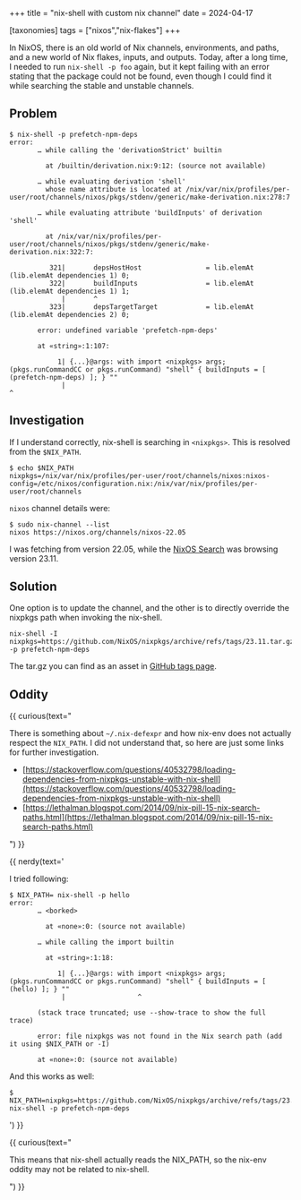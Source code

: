 +++
title = "nix-shell with custom nix channel"
date = 2024-04-17


[taxonomies]
tags = ["nixos","nix-flakes"]
+++

In NixOS, there is an old world of Nix channels, environments, and paths, and a
new world of Nix flakes, inputs, and outputs. Today, after a long time, I needed
to run `nix-shell -p foo` again, but it kept failing with an error stating that
the package could not be found, even though I could find it while searching the
stable and unstable channels.

<!-- more -->

## Problem

```
$ nix-shell -p prefetch-npm-deps
error:
       … while calling the 'derivationStrict' builtin

         at /builtin/derivation.nix:9:12: (source not available)

       … while evaluating derivation 'shell'
         whose name attribute is located at /nix/var/nix/profiles/per-user/root/channels/nixos/pkgs/stdenv/generic/make-derivation.nix:278:7

       … while evaluating attribute 'buildInputs' of derivation 'shell'

         at /nix/var/nix/profiles/per-user/root/channels/nixos/pkgs/stdenv/generic/make-derivation.nix:322:7:

          321|       depsHostHost                = lib.elemAt (lib.elemAt dependencies 1) 0;
          322|       buildInputs                 = lib.elemAt (lib.elemAt dependencies 1) 1;
             |       ^
          323|       depsTargetTarget            = lib.elemAt (lib.elemAt dependencies 2) 0;

       error: undefined variable 'prefetch-npm-deps'

       at «string»:1:107:

            1| {...}@args: with import <nixpkgs> args; (pkgs.runCommandCC or pkgs.runCommand) "shell" { buildInputs = [ (prefetch-npm-deps) ]; } ""
             |                                                                                                           ^
```

## Investigation

If I understand correctly, nix-shell is searching in `<nixpkgs>`. This is
resolved from the `$NIX_PATH`.

```
$ echo $NIX_PATH
nixpkgs=/nix/var/nix/profiles/per-user/root/channels/nixos:nixos-config=/etc/nixos/configuration.nix:/nix/var/nix/profiles/per-user/root/channels
```

`nixos` channel details were:

```
$ sudo nix-channel --list
nixos https://nixos.org/channels/nixos-22.05
```

I was fetching from version 22.05, while the
[NixOS Search](https://search.nixos.org/packages?channel=23.11&from=0&size=50&sort=relevance&type=packages&query=prefetch-npm-deps)
was browsing version 23.11.

## Solution

One option is to update the channel, and the other is to directly override the
nixpkgs path when invoking the nix-shell.

```
nix-shell -I nixpkgs=https://github.com/NixOS/nixpkgs/archive/refs/tags/23.11.tar.gz -p prefetch-npm-deps
```

The tar.gz you can find as an asset in
[GitHub tags page](https://github.com/NixOS/nixpkgs/tags).

## Oddity

{{ curious(text="

There is something about `~/.nix-defexpr` and how nix-env does not actually
respect the `NIX_PATH`. I did not understand that, so here are just some links
for further investigation.

- [https://stackoverflow.com/questions/40532798/loading-dependencies-from-nixpkgs-unstable-with-nix-shell](https://stackoverflow.com/questions/40532798/loading-dependencies-from-nixpkgs-unstable-with-nix-shell)
- [https://lethalman.blogspot.com/2014/09/nix-pill-15-nix-search-paths.html](https://lethalman.blogspot.com/2014/09/nix-pill-15-nix-search-paths.html)

") }}

{{ nerdy(text='

I tried following:

```
$ NIX_PATH= nix-shell -p hello
error:
       … <borked>

         at «none»:0: (source not available)

       … while calling the import builtin

         at «string»:1:18:

            1| {...}@args: with import <nixpkgs> args; (pkgs.runCommandCC or pkgs.runCommand) "shell" { buildInputs = [ (hello) ]; } ""
             |                  ^

       (stack trace truncated; use --show-trace to show the full trace)

       error: file nixpkgs was not found in the Nix search path (add it using $NIX_PATH or -I)

       at «none»:0: (source not available)
```

And this works as well:

```
$ NIX_PATH=nixpkgs=https://github.com/NixOS/nixpkgs/archive/refs/tags/23.11.tar.gz nix-shell -p prefetch-npm-deps
```

') }}

{{ curious(text="

This means that nix-shell actually reads the NIX_PATH, so the nix-env oddity may
not be related to nix-shell.

") }}

